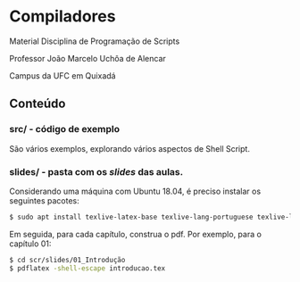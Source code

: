 
# Compiladores 

Material Disciplina de Programação de Scripts

Professor João Marcelo Uchôa de Alencar

Campus da UFC em Quixadá

## Conteúdo

### src/ - código de exemplo
São vários exemplos, explorando vários aspectos de Shell Script.

### slides/ - pasta com os _slides_ das aulas. 
Considerando uma máquina com Ubuntu 18.04, é preciso instalar os seguintes pacotes:

```bash
$ sudo apt install texlive-latex-base texlive-lang-portuguese texlive-latex-extra python-pygments
```

Em seguida, para cada capítulo, construa o pdf. Por exemplo, para o capítulo 01:

```bash
$ cd scr/slides/01_Introdução
$ pdflatex -shell-escape introducao.tex
```
